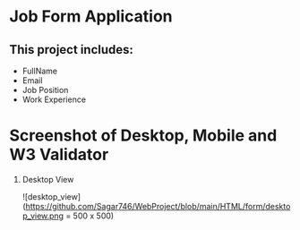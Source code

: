 # Job Form Application

## This project includes:
- FullName
- Email
- Job Position
- Work Experience

# Screenshot of Desktop, Mobile and W3 Validator

1. Desktop View

   ![desktop_view](https://github.com/Sagar746/WebProject/blob/main/HTML/form/desktop_view.png = 500 x 500)






